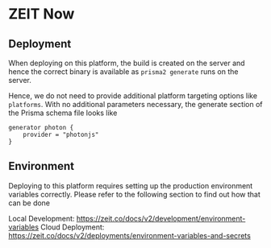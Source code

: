 # ZEIT Now

## Deployment

When deploying on this platform, the build is created on the server and hence the correct binary is available as `prisma2 generate` runs on the server.

Hence, we do not need to provide additional platform targeting options like `platforms`. With no additional parameters necessary, the generate section of the Prisma schema file looks like

```
generator photon {
    provider = "photonjs"
}
```

## Environment

Deploying to this platform requires setting up the production environment variables correctly. Please refer to the following section to find out how that can be done

Local Development: https://zeit.co/docs/v2/development/environment-variables
Cloud Deployment: https://zeit.co/docs/v2/deployments/environment-variables-and-secrets
